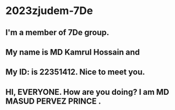 # 2023zjudem-7De
## I'm a member of 7De group. 
## My name is MD Kamrul Hossain and 
## My ID: is 22351412. Nice to meet you.

## HI, EVERYONE. How are you doing? I am MD MASUD PERVEZ PRINCE . 
